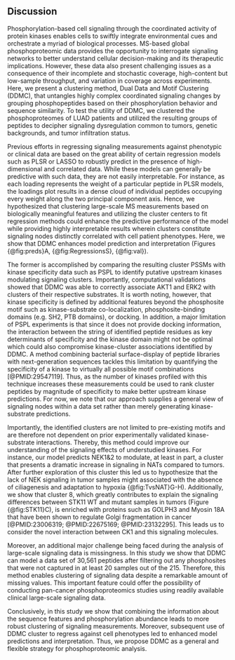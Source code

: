 ## Discussion

<!-- Paper Summary / Intro -->
Phosphorylation-based cell signaling through the coordinated activity of protein kinases enables cells to swiftly integrate environmental cues and orchestrate a myriad of biological processes. MS-based global phosphoproteomic data provides the opportunity to interrogate signaling networks to better understand cellular decision-making and its therapeutic implications. However, these data also present challenging issues as a consequence of their incomplete and stochastic coverage, high-content but low-sample throughput, and variation in coverage across experiments. Here, we present a clustering method, Dual Data and Motif Clustering (DDMC), that untangles highly complex coordinated signaling changes by grouping phosphopeptides based on their phosphorylation behavior and sequence similarity. To test the utility of DDMC, we clustered the phosphoproteomes of LUAD patients and utilized the resulting groups of peptides to decipher signaling dysregulation common to tumors, genetic backgrounds, and tumor infiltration status. 

<!-- Sequence information improves prediction and interpretation -->
Previous efforts in regressing signaling measurements against phenotypic or clinical data are based on the great ability of certain regression models such as PLSR or LASSO to robustly predict in the presence of high-dimensional and correlated data. While these models can generally be predictive with such data, they are not easily interpretable. For instance, as each loading represents the weight of a particular peptide in PLSR models, the loadings plot results in a dense cloud of individual peptides occupying every weight along the two principal component axis. Hence, we hypothesized that clustering large-scale MS measurements based on biologically meaningful features and utilizing the cluster centers to fit regression methods could enhance the predictive performance of the model while providing highly interpretable results wherein clusters constitute signaling nodes distinctly correlated with cell patient phenotypes. Here, we show that DDMC enhances model prediction and interpretation (Figures {@fig:preds}A, {@fig:RegressionsS}, {@fig:val}). 

<!-- Caveats of upstream predictions -->
The former is accomplished by comparing the resulting cluster PSSMs with kinase specificity data such as PSPL to identify putative upstream kinases modulating signaling clusters. Importantly, computational validations showed that DDMC was able to correctly associate AKT1 and ERK2 with clusters of their respective substrates. It is worth noting, however, that kinase specificity is defined by additional features beyond the phosphosite motif such as kinase-substrate co-localization, phosphosite-binding domains (e.g. SH2, PTB domains), or docking. In addition, a major limitation of PSPL experiments is that since it does not provide docking information, the interaction between the string of identified peptide residues as key determinants of specificity and the kinase domain might not be optimal which could also compromise kinase-cluster associations identified by DDMC. A method combining bacterial surface-display of peptide libraries with next-generation sequences tackles this limitation by quantifying the specificity of a kinase to virtually all possible motif combinations [@PMID:29547119]. Thus, as the number of kinases profiled with this technique increases these measurements could be used to rank cluster peptides by magnitude of specificity to make better upstream kinase predictions. For now, we note that our approach supplies a general view of signaling nodes within a data set rather than merely generating kinase-substrate predictions.

<!-- Data-driven strategy -->
Importantly, the identified clusters are not limited to pre-existing motifs and are therefore not dependent on prior experimentally validated kinase-substrate interactions. Thereby, this method could improve our understanding of the signaling effects of understudied kinases. For instance, our model predicts NEK1&2 to modulate, at least in part, a cluster that presents a dramatic increase in signaling in NATs compared to tumors. After further exploration of this cluster this led us to hypothesize that the lack of NEK signaling in tumor samples might associated with the absence of ciliagenesis and adaptation to hypoxia {@fig:TvsNAT}G-H). Additionally, we show that cluster 8, which greatly contributes to explain the signaling differences between STK11 WT and mutant samples in tumors (Figure {@fig:STK11}C), is enriched with proteins such as GOLPH3 and Myosin 18A that have been shown to regulate Golgi fragmentation in cancer [@PMID:23006319; @PMID:22675169; @PMID:23132295]. This leads us to consider the novel interaction between CK1 and this signaling molecules. 

<!-- Modeling missingness -->
Moreover, an additional major challenge being faced during the analysis of large-scale signaling data is missingness. In this study we show that DDMC can model a data set of 30,561 peptides after filtering out any phosphosites that were not captured in at least 20 samples out of the 215. Therefore, this method enables clustering of signaling data despite a remarkable amount of missing values. This important feature could offer the possibility of conducting pan-cancer phosphoproteomics studies using readily available clinical large-scale signaling data. 

<!-- Conclusion / Closure -->
Conclusively, in this study we show that combining the information about the sequence features and phosphorylation abundance leads to more robust clustering of signaling measurements. Moreover, subsequent use of DDMC cluster to regress against cell phenotypes led to enhanced model predictions and interpretation. Thus, we propose DDMC as a general and flexible strategy for phosphoproteomic analysis. 





